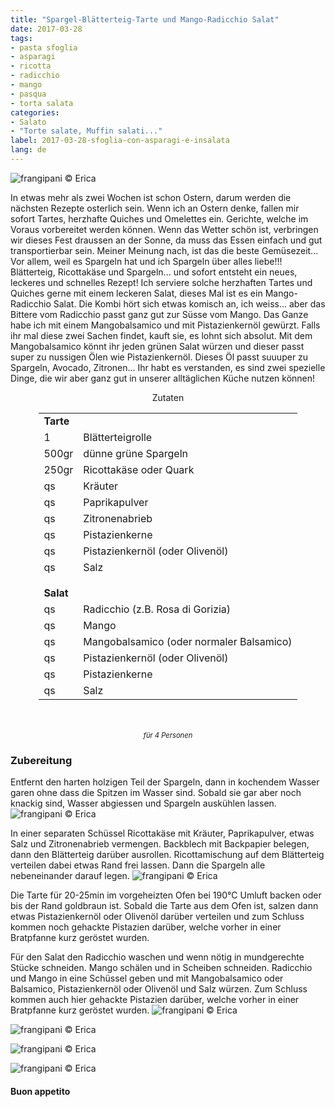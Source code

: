 ```yaml
---
title: "Spargel-Blätterteig-Tarte und Mango-Radicchio Salat"
date: 2017-03-28
tags:
- pasta sfoglia 
- asparagi
- ricotta
- radicchio 
- mango 
- pasqua
- torta salata
categories:
- Salato
- "Torte salate, Muffin salati..."
label: 2017-03-28-sfoglia-con-asparagi-e-insalata
lang: de 
---
```

![](../2017-03-28-sfoglia-con-asparagi-e-insalata-di-radicchio-e-mango/header.jpg "frangipani © Erica")

In etwas mehr als zwei Wochen ist schon Ostern, darum werden die nächsten Rezepte osterlich sein. Wenn ich an Ostern denke, fallen mir sofort Tartes, herzhafte Quiches und Omelettes ein. Gerichte, welche im Voraus vorbereitet werden können. Wenn das Wetter schön ist, verbringen wir dieses Fest draussen an der Sonne, da muss das Essen einfach und gut transportierbar sein. Meiner Meinung nach, ist das die beste Gemüsezeit... Vor allem, weil es Spargeln hat und ich Spargeln über alles liebe!!! Blätterteig, Ricottakäse und Spargeln... und sofort entsteht ein neues, leckeres und schnelles Rezept! Ich serviere solche herzhaften Tartes und Quiches gerne mit einem leckeren Salat, dieses Mal ist es ein Mango-Radicchio Salat. Die Kombi hört sich etwas komisch an, ich weiss... aber das Bittere vom Radicchio passt ganz gut zur Süsse vom Mango. Das Ganze habe ich mit einem Mangobalsamico und mit Pistazienkernöl gewürzt. Falls ihr mal diese zwei Sachen findet, kauft sie, es lohnt sich absolut. Mit dem Mangobalsamico könnt ihr jeden grünen Salat würzen und dieser passt super zu nussigen Ölen wie Pistazienkernöl. Dieses Öl passt suuuper zu Spargeln, Avocado, Zitronen... Ihr habt es verstanden, es sind zwei spezielle Dinge, die wir aber ganz gut in unserer alltäglichen Küche nutzen können!

<div id="wrapper" style="text-align: center">
  <div id="yourdiv" style="display: inline-block;">
    <div class="ingredients">
      <div class="ingredients-title">Zutaten</div>
      <table>
        <tbody>
          <tr>          
            <td colspan="2"><b>Tarte</b></td>
          </tr>      
          <tr>
            <td>1</td>
            <td>Blätterteigrolle</td>
          </tr>
          <tr>
            <td>500gr</td>
            <td>dünne grüne Spargeln</td>
          </tr>
          <tr>
            <td>250gr</td>
            <td>Ricottakäse oder Quark</td>
          </tr>
          <tr>
            <td>qs</td>
            <td>Kräuter</td>
          </tr>
          <tr>
            <td>qs</td>
            <td>Paprikapulver</td>
          </tr>
          <tr>
            <td>qs</td>
            <td>Zitronenabrieb</td>
          </tr>
          <tr>
            <td>qs</td>
            <td>Pistazienkerne</td>
          </tr>
          <tr>
            <td>qs</td>
            <td>Pistazienkernöl (oder Olivenöl)</td>
          </tr>
          <tr>
            <td>qs</td>
            <td>Salz</td>
          </tr>
          <tr style="height: 15px;"></tr>
          <tr>          
            <td colspan="2"><b>Salat</b></td>
          </tr>      
          <tr>
            <td>qs</td>
            <td>Radicchio (z.B. Rosa di Gorizia)</td>
          </tr>
          <tr>
            <td>qs</td>
            <td>Mango</td>
          </tr>
          <tr>
            <td>qs</td>
            <td>Mangobalsamico (oder normaler Balsamico)</td>
          </tr>
          <tr>
            <td>qs</td>
            <td>Pistazienkernöl (oder Olivenöl)</td>
          </tr>
          <tr>
            <td>qs</td>
            <td>Pistazienkerne</td>
          </tr>
          <tr>
            <td>qs</td>
            <td>Salz</td>
          </tr>
        </tbody>
      </table>
      <br></br>
      <i class="pull-right" style="font-size: 80%;">für 4 Personen</i>
    </div>
  </div>
</div>


<h3>
  <font color="grey">
    <i class="fa fa-cogs"></i>
  </font> Zubereitung
</h3>

Entfernt den harten holzigen Teil der Spargeln, dann in kochendem Wasser garen ohne dass die Spitzen im Wasser sind. Sobald sie gar aber noch knackig sind, Wasser abgiessen und Spargeln auskühlen lassen.
![](../2017-03-28-sfoglia-con-asparagi-e-insalata-di-radicchio-e-mango/asparagi.jpg "frangipani © Erica")

In einer separaten Schüssel Ricottakäse mit Kräuter, Paprikapulver, etwas Salz und Zitronenabrieb vermengen. Backblech mit Backpapier belegen, dann den Blätterteig darüber ausrollen. Ricottamischung auf dem Blätterteig verteilen dabei etwas Rand frei lassen. Dann die Spargeln alle nebeneinander darauf legen.
![](../2017-03-28-sfoglia-con-asparagi-e-insalata-di-radicchio-e-mango/teglia.jpg "frangipani © Erica")

Die Tarte für 20-25min im vorgeheizten Ofen bei 190°C Umluft backen oder bis der Rand goldbraun ist. Sobald die Tarte aus dem Ofen ist, salzen dann etwas Pistazienkernöl oder Olivenöl darüber verteilen und zum Schluss kommen noch gehackte Pistazien darüber, welche vorher in einer Bratpfanne kurz geröstet wurden.

Für den Salat den Radicchio waschen und wenn nötig in mundgerechte Stücke schneiden. Mango schälen und in Scheiben schneiden. Radicchio und Mango in eine Schüssel geben und mit Mangobalsamico oder Balsamico, Pistazienkernöl oder Olivenöl und Salz würzen. Zum Schluss kommen auch hier gehackte Pistazien darüber, welche vorher in einer Bratpfanne kurz geröstet wurden.
![](../2017-03-28-sfoglia-con-asparagi-e-insalata-di-radicchio-e-mango/risultato1.jpg "frangipani © Erica")

![](../2017-03-28-sfoglia-con-asparagi-e-insalata-di-radicchio-e-mango/risultato2.jpg "frangipani © Erica")

![](../2017-03-28-sfoglia-con-asparagi-e-insalata-di-radicchio-e-mango/risultato3.jpg "frangipani © Erica")

![](../2017-03-28-sfoglia-con-asparagi-e-insalata-di-radicchio-e-mango/risultato4.jpg "frangipani © Erica")

<h4>Buon appetito
  <font color="red">
    <i class="fa fa-smile-o"></i>
  </font>
</h4>
